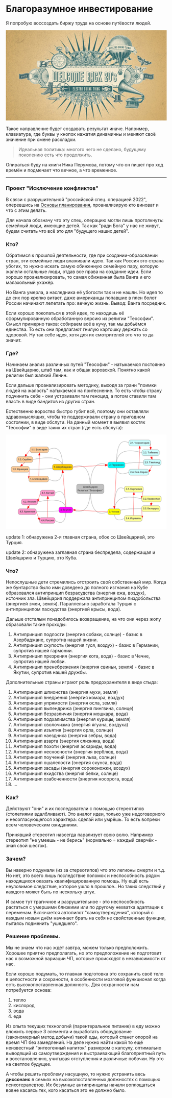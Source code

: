 # Благоразумное инвестирование

Я попробую воссоздать биржу труда на основе путёвости людей.

![](../../Картинки/back20.jpg)

Такое направление будет создавать результат иначе. Например, клавиатура, где буквы у кнопок нажатия динамичны и меняют своё значение при смене раскладки.

> Идеальная политика: многого чего не сделано, будущему поколению есть что продолжить.

Опираться буду на книги Ника Перумова, потому что он пишет про ход времён и подмечает что вечное, а что временное.

---------------------------------

### Проект "Исключение конфликтов"

В связи с разрушительной "российской спец. операцией 2022", оперевшись на <a href="/Прототипы/Основы планирования/README.md">Основы планирования</a>, проанализирую кто виноват и что с этим делать.

Для начала обозначу что эту спец. операцию могли лишь протолкнуть: семейный люди, имеющие детей. Так как "ради Бога" у нас не живут, будем считать что всё это для "будущего наших детей".

### Кто?

Обратимся к прошлой деятельности, где при создании-образовании стран, эти семейные люди влаживали идею. Так как Россия это страна убогих, то нужно искать самую обиженную семейную пару, которую жалели остальные люди, отдав все права на создание идеи. Если хорошо проанализировать, то самая обиженная была Ванга и его малахольный ухажёр.

Но Ванга умерла, а наследника её убогости так и не нашли. Но идея то до сих пор крепко витает, даже американцы попавшие в плен болот России начинают лепетать про: вечную жизнь. Вывод: Ванга посредник.

Если хорошо покопаться в этой идее, то находишь её сформулированную обработанную версию из религии "Теософии". Смысл примерно таков: собираем всё в кучу, так мы добьёмся единства. То есть они предлагают гнилую картошку держать со здоровой. Ну так себе идея, хотя для их смотрителей это что то да значит.

### Где?

Начинаем анализ различных путей "Теософии" - натыкаемся постоянно на Швейцарию, штаб там, как и общак воровской. Понятно какой религии был жалкий Ленин.

Если дальше проанализировать методику, выходя за грани "поимки людей на жалость" натыкаемся на притеснение. То есть чтобы страну подчинить себе - они устраивали там геноцид, а потом ставили там власть в виде бандитов из других стран.

Естественно вороство быстро губит всё, поэтому они оставляли здравомыслящих, чтобы те поддерживали страну в пригодном состоянии, в виде обслуги. На данный момент я выявил костяк "Теософии" в виде таких их стран (где есть обслуга):

![](./Картинки/bad_contry_v3.png)

update 1: обнаружена 2-я главная страна, обок со Швейцарией, это Турция.

update 2: обнаружена заглавная страна беспредела, содержащая и Швейцарию и Турцию, это Куба.

### Что?

Непослушные дети стремились отстроить свой собственный мир. Когда же бунтарство было ими доведено до полного изгнания на Кубе образовался антипринцип безрасудства (энергия ежа, воздух), источник зла. Швейцария поддержала антипринципом пиздобольства (энергией змеи, земля). Параллельно заработала Турция с антипринципом паскудства (энергией крысы, вода).

Дальше отсталым понадобилось возвращение, на что они через жопу образовали такие проходы:
1. Антипринцип подлости (энергия собаки, солнце) - базис в Азербаджане, супротив нашей жизни.
2. Антипринцип скупость (энергия гуся, воздух) - базис в Германии, супротив нашей гармонии.
3. Антипринцип презрения (энергия кота, вода) - базис в Чечне, супротив нашей любви.
4. Антипринцип пренебрежения (энергия свиньи, земля) - базис в Якутии, супротив нашей дружбы.

Дополнительные страны играют роль предохранителя в виде стыда:
1. Антипринцип шпионства (энергия мухи, земля)
2. Антипринцип внедрения (энергия комара, воздух)
3. Антипринцип упрямости (энергия осла, земля)
4. Антипринцип выпендрижа (энергия пингвина, солнце)
5. Антипринцип безразличия (энергия мошкара, вода)
6. Антипринцип подхалимства (энергия курицы, земля)
7. Антипринцип сволочизма (энергия ягуана, воздуха)
8. Антипринцип изъятия (энергия орла, солнце)
9. Антипринцип наездника (энергия зебры, вода)
11. Антипринцип азарта (энергия слизняка, вода)
12. Антипринцип похоти (энергия аскариды, вода)
13. Антипринцип несносности (энергия верблюд, вода)
14. Антипринцип поучений (энергия льва, солнце)
15. Антипринцип ошалелости (энергия скунса, вода)
16. Антипринцип засады (энергия сороконожки, воздух)
17. Антипринцип ехидства (энергия белки, солнце)
18. Антипринцип озабоченности (энергия носорога, вода)
19. ...

### Как?

Действуют "они" и их последователи с помощью стереотипов (столетиями вдалбливают). Это аналог идеи, только уже недоговорного и несогласующегося характера: сделай или умрёшь. То есть вопреки всем человеческим ожиданиям. 

Принявший стереотип навсегда парализует свою волю. Например стереотип "не умеешь - не берись" (нормально = каждый сверчёк - знай свой шесток).

### Зачем?

Вы наверно подумали (из за стереотипов) что это легионы смерти и т.д. Но нет, это всего лишь последствие поломок и неспособность рядом находящихся оказать квалифицированную помощь. Ну ещё есть неуловимое следствие, которое ушло в прошлое.. Но таких следствий у каждого может быть по нескольку штук.

И самое тут трагичное и разрушительное - это неспособность растаться с умершими близкими или по другому нехватка адаптации к переменам. Включается автопилот "самоутверждения", который с каждым новым днём начинает брать на себя не свойственные функции, пытаясь подменить "ушедшего".

### Решение проблемы.

Мы не знаем что нас ждёт завтра, можем только предположить. Хорошее приятно предполагать, но это предположение не подготовит нас к возможной вариации ЧП, которые происходят в независимости от нас.

Если хорошо подумать, то главная подготовка это сохранить своё тело в целостности и сохраности, в особенности мозговой функционал когда есть высокопоставленная должность. Для сохранности нам потребуется основа:
1. тепло
2. кислород
3. вода
4. еда

Из опыта текущих технологий (парентеральное питание) в еду можно вложить первые 3 элемента и выработать оборудование (закономерный метод добычи) такой еды, который станет опорой на время ЧП без замедлений. На деле нужно найти какой то ещё неизвестный "энтеогенный напиток" размером с капсулу, оптимально выводящий из самоутверждения и выстраивающий благоприятный путь к восстановлению, учитывая отступления и различные побочки. Ну это на светлое будущее.

А чтобы решить проблему насущную, то нужно устранить весь <b>диссонанс</b> в семьях на высокопоставленных должностях с помощью психотерапевтов. Их безумные антипринципы начали воплощаться вовне касаясь тех, кого касаться это не должно было.